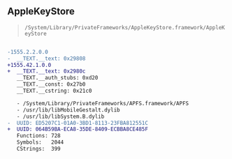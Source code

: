 ## AppleKeyStore

> `/System/Library/PrivateFrameworks/AppleKeyStore.framework/AppleKeyStore`

```diff

-1555.2.2.0.0
-  __TEXT.__text: 0x29808
+1555.42.1.0.0
+  __TEXT.__text: 0x2980c
   __TEXT.__auth_stubs: 0xd20
   __TEXT.__const: 0x27b0
   __TEXT.__cstring: 0x21c0

   - /System/Library/PrivateFrameworks/APFS.framework/APFS
   - /usr/lib/libMobileGestalt.dylib
   - /usr/lib/libSystem.B.dylib
-  UUID: ED5207C1-01A0-3BD1-8113-23FBA812551C
+  UUID: 064B59BA-ECA8-35DE-8409-ECBBA8CE485F
   Functions: 728
   Symbols:   2044
   CStrings:  399

```
